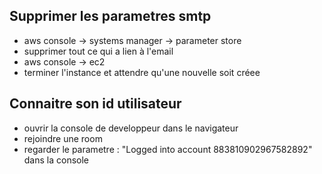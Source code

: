 ## Supprimer les parametres smtp
 * aws console -> systems manager -> parameter store
 * supprimer tout ce qui a lien à l'email
 * aws console -> ec2
 * terminer l'instance et attendre qu'une nouvelle soit créee
 
## Connaitre son id utilisateur
 * ouvrir la console de developpeur dans le navigateur
 * rejoindre une room
 * regarder le parametre : "Logged into account 883810902967582892" dans la console
